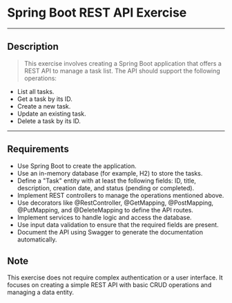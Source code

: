 # Spring Boot REST API Exercise

---
## Description
> This exercise involves creating a Spring Boot application that offers a REST API to manage a task list. The API should support the following operations:
- List all tasks.
- Get a task by its ID.
- Create a new task.
- Update an existing task.
- Delete a task by its ID.

---
## Requirements
- Use Spring Boot to create the application.
- Use an in-memory database (for example, H2) to store the tasks.
- Define a "Task" entity with at least the following fields: ID, title, description, creation date, and status (pending or completed).
- Implement REST controllers to manage the operations mentioned above.
- Use decorators like @RestController, @GetMapping, @PostMapping, @PutMapping, and @DeleteMapping to define the API routes.
- Implement services to handle logic and access the database.
- Use input data validation to ensure that the required fields are present.
- Document the API using Swagger to generate the documentation automatically.

## Note
This exercise does not require complex authentication or a user interface. It focuses on creating a simple REST API with basic CRUD operations and managing a data entity.